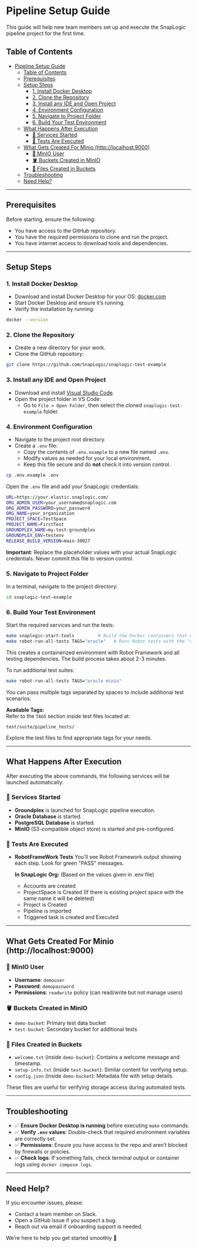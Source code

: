 # Pipeline Setup Guide

This guide will help new team members set up and execute the SnapLogic pipeline project for the first time.

## Table of Contents

- [Pipeline Setup Guide](#pipeline-setup-guide)
  - [Table of Contents](#table-of-contents)
  - [Prerequisites](#prerequisites)
  - [Setup Steps](#setup-steps)
    - [1. Install Docker Desktop](#1-install-docker-desktop)
    - [2. Clone the Repository](#2-clone-the-repository)
    - [3. Install any IDE and Open Project](#3-install-any-ide-and-open-project)
    - [4. Environment Configuration](#4-environment-configuration)
    - [5. Navigate to Project Folder](#5-navigate-to-project-folder)
    - [6. Build Your Test Environment](#6-build-your-test-environment)
  - [What Happens After Execution](#what-happens-after-execution)
    - [🚀 Services Started](#-services-started)
    - [🚀 Tests Are Executed](#-tests-are-executed)
  - [What Gets Created For Minio (http://localhost:9000)](#what-gets-created-for-minio-httplocalhost9000)
    - [👤 MinIO User](#-minio-user)
    - [🪣 Buckets Created in MinIO](#-buckets-created-in-minio)
    - [📄 Files Created in Buckets](#-files-created-in-buckets)
  - [Troubleshooting](#troubleshooting)
  - [Need Help?](#need-help)

---

## Prerequisites

Before starting, ensure the following:

- You have access to the GitHub repository.
- You have the required permissions to clone and run the project.
- You have internet access to download tools and dependencies.

---

## Setup Steps

### 1. Install Docker Desktop

- Download and install Docker Desktop for your OS: [docker.com](https://www.docker.com/products/docker-desktop/)
- Start Docker Desktop and ensure it’s running.
- Verify the installation by running:

```bash
docker --version
```

### 2. Clone the Repository

- Create a new directory for your work.
- Clone the GitHub repository:

```bash
git clone https://github.com/SnapLogic/snaplogic-test-example
```

### 3. Install any IDE and Open Project

- Download and install [Visual Studio Code](https://code.visualstudio.com/).
- Open the project folder in VS Code:
  - Go to `File > Open Folder`, then select the cloned `snaplogic-test-example` folder.
  

### 4. Environment Configuration

- Navigate to the project root directory.
- Create a `.env` file:
  - Copy the contents of `.env.example` to a new file named `.env`.
  - Modify values as needed for your local environment.
  - Keep this file secure and do **not** check it into version control.

```bash
cp .env.example .env
```
Open the `.env` file and add your SnapLogic credentials:

```bash
URL=https://your.elastic.snaplogic.com/
ORG_ADMIN_USER=your_username@snaplogic.com
ORG_ADMIN_PASSWORD=your_password
ORG_NAME=your_organization
PROJECT_SPACE=TestSpace
PROJECT_NAME=FirstTest
GROUNDPLEX_NAME=my-test-groundplex
GROUNDPLEX_ENV=testenv
RELEASE_BUILD_VERSION=main-30027
```
**Important**: Replace the placeholder values with your actual SnapLogic credentials. Never commit this file to version control.

### 5. Navigate to Project Folder

In a terminal, navigate to the  project directory:

```bash
cd snaplogic-test-example
```

### 6. Build Your Test Environment

Start the required services and run the tests:

```bash
make snaplogic-start-tools         # Build the Docker containers that will run your tests:
make robot-run-all-tests TAGS="oracle"   # Runs Robot tests with the "oracle" tag and Starts Your Test Services
```

This creates a containerized environment with Robot Framework and all testing dependencies. The build process takes about 2-3 minutes.

To run additional test suites:

```bash
make robot-run-all-tests TAGS="oracle minio"
```

You can pass multiple tags separated by spaces to include additional test scenarios.

**Available Tags:**  
Refer to the `TAGS` section inside test files located at:

```
test/suite/pipeline_tests/
```

Explore the test files to find appropriate tags for your needs.

---

## What Happens After Execution

After executing the above commands, the following services will be launched automatically:

### 🚀 Services Started

- **Groundplex** is launched for SnapLogic pipeline execution.
- **Oracle Database** is started.
- **PostgreSQL Database** is started.
- **MinIO** (S3-compatible object store) is started and pre-configured.

### 🚀 Tests Are Executed
- **RobotFrameWork Tests** You'll see Robot Framework output showing each step. Look for green "PASS" messages.

  **In SnapLogic Org:** (Based on the values given in .env file)
   - Accounts are created
   - ProjectSpace is Created (If there is existing project space with the same name it will be deleted)
   - Project is Created
   - Pipeline is imported
   - Triggered task is created and Executed

---

## What Gets Created For Minio (http://localhost:9000)

### 👤 MinIO User

- **Username**: `demouser`
- **Password**: `demopassword`
- **Permissions**: `readwrite` policy (can read/write but not manage users)

### 🪣 Buckets Created in MinIO

- `demo-bucket`: Primary test data bucket
- `test-bucket`: Secondary bucket for additional tests

### 📄 Files Created in Buckets

- `welcome.txt` (inside `demo-bucket`): Contains a welcome message and timestamp.
- `setup-info.txt` (inside `test-bucket`): Similar content for verifying setup.
- `config.json` (inside `demo-bucket`): Metadata file with setup details.

These files are useful for verifying storage access during automated tests.

---

## Troubleshooting

- ✅ **Ensure Docker Desktop is running** before executing `make` commands.
- ✅ **Verify `.env` values**: Double-check that required environment variables are correctly set.
- ✅ **Permissions**: Ensure you have access to the repo and aren’t blocked by firewalls or policies.
- ✅ **Check logs**: If something fails, check terminal output or container logs using `docker compose logs`.

---

## Need Help?

If you encounter issues, please:

- Contact a team member on Slack.
- Open a GitHub issue if you suspect a bug.
- Reach out via email if onboarding support is needed.

We’re here to help you get started smoothly 🚀